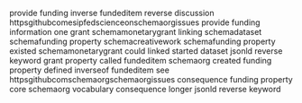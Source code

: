 provide funding inverse fundeditem reverse discussion httpsgithubcomesipfedscienceonschemaorgissues provide funding information one grant schemamonetarygrant linking schemadataset schemafunding property schemacreativework schemafunding property existed schemamonetarygrant could linked started dataset jsonld reverse keyword grant property called fundeditem schemaorg created funding property defined inverseof fundeditem see httpsgithubcomschemaorgschemaorgissues consequence funding property core schemaorg vocabulary consequence longer jsonld reverse keyword